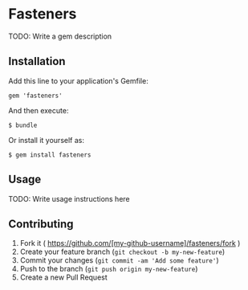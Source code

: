 # Fasteners

TODO: Write a gem description

## Installation

Add this line to your application's Gemfile:

    gem 'fasteners'

And then execute:

    $ bundle

Or install it yourself as:

    $ gem install fasteners

## Usage

TODO: Write usage instructions here

## Contributing

1. Fork it ( https://github.com/[my-github-username]/fasteners/fork )
2. Create your feature branch (`git checkout -b my-new-feature`)
3. Commit your changes (`git commit -am 'Add some feature'`)
4. Push to the branch (`git push origin my-new-feature`)
5. Create a new Pull Request
